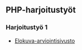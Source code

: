 ## PHP-harjoitustyöt

### Harjoitustyö 1

- [Elokuva-arviointisivusto](https://eermau.github.io/sasp/sivut/harjoitustyo1.html)